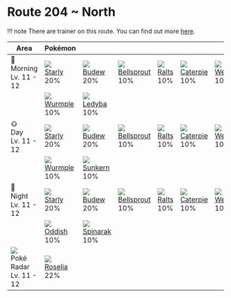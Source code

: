 # Route 204 ~ North

!!! note
    There are trainer on this route. You can find out more [here](../../trainer_changes/route_204__north/).

Area                                         | Pokémon                      | &nbsp;                        | &nbsp;                          | &nbsp;                     | &nbsp;                        | &nbsp;
---                                          | ---                          | ---                           | ---                             | ---                        | ---                           | ---
🌅<br>Morning<br>Lv. 11 - 12                  | ![][396]<br>[Starly]<br>20%  | ![][406]<br>[Budew]<br>20%    | ![][069]<br>[Bellsprout]<br>10% | ![][280]<br>[Ralts]<br>10% | ![][010]<br>[Caterpie]<br>10% | ![][013]<br>[Weedle]<br>10%
&nbsp;                                       | ![][265]<br>[Wurmple]<br>10% | ![][165]<br>[Ledyba]<br>10%   | &nbsp;                          | &nbsp;                     | &nbsp;                        | &nbsp;
🌞<br>Day<br>Lv. 11 - 12                      | ![][396]<br>[Starly]<br>20%  | ![][406]<br>[Budew]<br>20%    | ![][069]<br>[Bellsprout]<br>10% | ![][280]<br>[Ralts]<br>10% | ![][010]<br>[Caterpie]<br>10% | ![][013]<br>[Weedle]<br>10%
&nbsp;                                       | ![][265]<br>[Wurmple]<br>10% | ![][191]<br>[Sunkern]<br>10%  | &nbsp;                          | &nbsp;                     | &nbsp;                        | &nbsp;
🌙<br>Night<br>Lv. 11 - 12                    | ![][396]<br>[Starly]<br>20%  | ![][406]<br>[Budew]<br>20%    | ![][069]<br>[Bellsprout]<br>10% | ![][280]<br>[Ralts]<br>10% | ![][010]<br>[Caterpie]<br>10% | ![][013]<br>[Weedle]<br>10%
&nbsp;                                       | ![][043]<br>[Oddish]<br>10%  | ![][167]<br>[Spinarak]<br>10% | &nbsp;                          | &nbsp;                     | &nbsp;                        | &nbsp;
![][poke-radar]<br>Poké Radar<br>Lv. 11 - 12 | ![][315]<br>[Roselia]<br>22% | &nbsp;                        | &nbsp;                          | &nbsp;                     | &nbsp;                        | &nbsp;

[Caterpie]: ../../pokemons/010/
[Weedle]: ../../pokemons/013/
[Oddish]: ../../pokemons/043/
[Bellsprout]: ../../pokemons/069/
[Ledyba]: ../../pokemons/165/
[Spinarak]: ../../pokemons/167/
[Sunkern]: ../../pokemons/191/
[Wurmple]: ../../pokemons/265/
[Ralts]: ../../pokemons/280/
[Roselia]: ../../pokemons/315/
[Starly]: ../../pokemons/396/
[Budew]: ../../pokemons/406/
[poke-radar]: ../img/items/poke-radar.png
[010]: ../img/pokemon/010.png
[013]: ../img/pokemon/013.png
[043]: ../img/pokemon/043.png
[069]: ../img/pokemon/069.png
[165]: ../img/pokemon/165.png
[167]: ../img/pokemon/167.png
[191]: ../img/pokemon/191.png
[265]: ../img/pokemon/265.png
[280]: ../img/pokemon/280.png
[315]: ../img/pokemon/315.png
[396]: ../img/pokemon/396.png
[406]: ../img/pokemon/406.png
